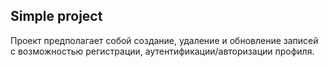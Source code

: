 ## Simple project

Проект предполагает собой создание, удаление и обновление записей с возможностью регистрации, аутентификации/авторизации профиля. 